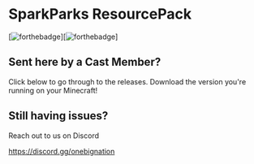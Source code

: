 # SparkParks ResourcePack
[![forthebadge](https://forthebadge.com/images/badges/built-with-love.svg)][![forthebadge](https://forthebadge.com/images/badges/not-a-bug-a-feature.svg)]
## Sent here by a Cast Member?
Click below to go through to the releases. Download the version you're running on your Minecraft!

## Still having issues?
Reach out to us on Discord

https://discord.gg/onebignation
